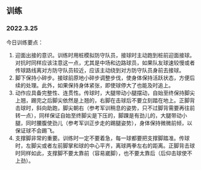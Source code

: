 ## 训练
### 2022.3.25
今日训练要点：
1. 迎面出接的意识。训练时用桩模拟防守队员，接球时主动跑到桩前迎面接球。对抗时同样应该注意这一点，尤其是中场和边路球员，如果队友球速较慢或者传球路线离对方防守队员较近，应该主动绕到对方防守队员身前去接球。
2. 脚下保持小碎步。接球前原地小碎步调整步伐，使身体保持活跃状态，方便后续的处理。此外，如果保持身体紧张，即使球停大了也能及时追上。
3. 动作应具备完整性、连贯性。传球时，大腿带动小腿摆动，自始至终保持脚尖上翘，踢完之后脚尖依然是上翘的，右脚在击球后不要立刻踏在地上。正脚背击球时，斜向助跑，脚尖朝右（参考军训稍息的姿势，只不过脚背需要再往前转一点），同样保证自始至终脚尖是下压的，脚踝是有劲儿的，大腿带动小腿，同时腰腹使劲儿（参考军训正步走的踢腿姿势），身体保持微微前倾，以保证球不会踢飞。
4. 支撑脚非常的重要。训练时一定不要着急，每一球都要把支撑脚踏准。传球时，左脚尖或者左前脚掌和球的中心平齐，离球两拳左右的距离。正脚背击球时同样如此，支撑脚不要太靠前（容易崴脚），也不要太靠后（后仰击球使不上劲）。